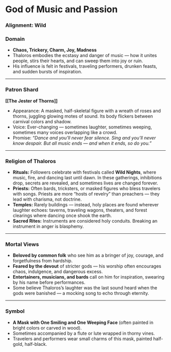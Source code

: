 # **God of Music and Passion**
### Alignment: Wild
### Domain

- **Chaos, Trickery, Charm, Joy, Madness**
- Thaloros embodies the ecstasy and danger of music — how it unites people, stirs their hearts, and can sweep them into joy or ruin.
- His influence is felt in festivals, traveling performers, drunken feasts, and sudden bursts of inspiration.

---

### Patron Shard

**[[The Jester of Thorns]]**

- Appearance: A masked, half-skeletal figure with a wreath of roses and thorns, juggling glowing motes of sound. Its body flickers between carnival colors and shadow.
- Voice: Ever-changing — sometimes laughter, sometimes weeping, sometimes many voices overlapping like a crowd.
- Promise: _“Dance and you’ll never fear silence. Sing and you’ll never know despair. But all music ends — and when it ends, so do you.”_

---

### Religion of Thaloros

- **Rituals:** Followers celebrate with festivals called **Wild Nights**, where music, fire, and dancing last until dawn. In these gatherings, inhibitions drop, secrets are revealed, and sometimes lives are changed forever.
- **Priests:** Often bards, tricksters, or masked figures who bless travelers with songs. Priests are more “hosts of revelry” than preachers — they lead with charisma, not doctrine.
- **Temples:** Rarely buildings — instead, holy places are found wherever laughter echoes: taverns, traveling wagons, theaters, and forest clearings where dancing once shook the earth.
- **Sacred Rites:** Instruments are considered holy conduits. Breaking an instrument in anger is blasphemy.

---

### Mortal Views

- **Beloved by common folk** who see him as a bringer of joy, courage, and forgetfulness from hardship.
- **Feared by the devout** of stricter gods — his worship often encourages chaos, indulgence, and dangerous excess.
- **Entertainers, musicians, and bards** call on him for inspiration, swearing by his name before performances.
- Some believe Thaloros’s laughter was the last sound heard when the gods were banished — a mocking song to echo through eternity.

---

### Symbol

- **A Mask with One Smiling and One Weeping Face** (often painted in bright colors or carved in wood).
- Sometimes accompanied by a flute or lute wrapped in thorny vines.
- Travelers and performers wear small charms of this mask, painted half-gold, half-black.